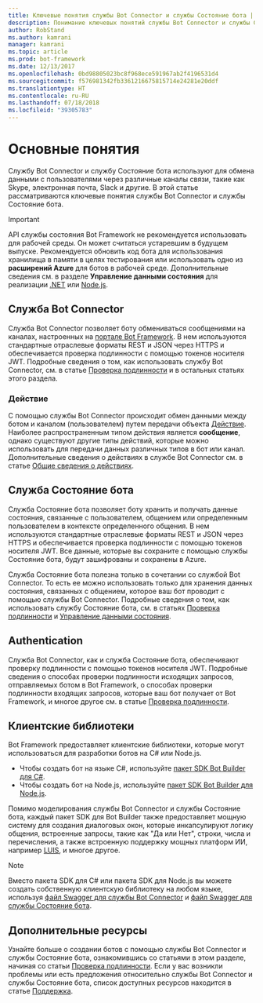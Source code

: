 ```yaml
---
title: Ключевые понятия службы Bot Connector и службы Состояние бота | Документация Майкрософт
description: Понимание ключевых понятий службы Bot Connector и службы Состояние бота платформы Bot Framework.
author: RobStand
ms.author: kamrani
manager: kamrani
ms.topic: article
ms.prod: bot-framework
ms.date: 12/13/2017
ms.openlocfilehash: 0bd98805023bc8f968ece591967ab2f4196531d4
ms.sourcegitcommit: f576981342fb3361216675815714e24281e20ddf
ms.translationtype: HT
ms.contentlocale: ru-RU
ms.lasthandoff: 07/18/2018
ms.locfileid: "39305783"
---
```

# <a name="key-concepts"></a>Основные понятия

Службу Bot Connector и службу Состояние бота используют для обмена данными с пользователями через различные каналы связи, такие как Skype, электронная почта, Slack и другие. В этой статье рассматриваются ключевые понятия службы Bot Connector и службы Состояние бота.

> [!IMPORTANT]
> API службы состояния Bot Framework не рекомендуется использовать для рабочей среды. Он может считаться устаревшим в будущем выпуске. Рекомендуется обновить код бота для использования хранилища в памяти в целях тестирования или использовать одно из **расширений Azure** для ботов в рабочей среде. Дополнительные сведения см. в разделе **Управление данными состояния** для реализации [.NET](~/dotnet/bot-builder-dotnet-state.md) или [Node.js](~/nodejs/bot-builder-nodejs-state.md).

## <a name="bot-connector-service"></a>Служба Bot Connector

Служба Bot Connector позволяет боту обмениваться сообщениями на каналах, настроенных на <a href="https://dev.botframework.com/" target="_blank">портале Bot Framework</a>. В нем используются стандартные отраслевые форматы REST и JSON через HTTPS и обеспечивается проверка подлинности с помощью токенов носителя JWT. Подробные сведения о том, как использовать службу Bot Connector, см. в статье [Проверка подлинности](bot-framework-rest-connector-authentication.md) и в остальных статьях этого раздела.

### <a name="activity"></a>Действие

С помощью службы Bot Connector происходит обмен данными между ботом и каналом (пользователем) путем передачи объекта [Действие][Activity]. Наиболее распространенным типом действия является **сообщение**, однако существуют другие типы действий, которые можно использовать для передачи данных различных типов в бот или канал. Дополнительные сведения о действиях в службе Bot Connector см. в статье [Общие сведения о действиях](bot-framework-rest-connector-activities.md).

## <a name="bot-state-service"></a>Служба Состояние бота

Служба Состояние бота позволяет боту хранить и получать данные состояния, связанные с пользователем, общением или определенным пользователем в контексте определенного общения. В нем используются стандартные отраслевые форматы REST и JSON через HTTPS и обеспечивается проверка подлинности с помощью токенов носителя JWT. Все данные, которые вы сохраните с помощью службы Состояние бота, будут зашифрованы и сохранены в Azure.

Служба Состояние бота полезна только в сочетании со службой Bot Connector. То есть ее можно использовать только для хранения данных состояния, связанных с общением, которое ваш бот проводит с помощью службы Bot Connector. Подробные сведения о том, как использовать службу Состояние бота, см. в статьях [Проверка подлинности](bot-framework-rest-connector-authentication.md) и [Управление данными состояния](bot-framework-rest-state.md).

## <a name="authentication"></a>Authentication

Служба Bot Connector, как и служба Состояние бота, обеспечивают проверку подлинности с помощью токенов носителя JWT. Подробные сведения о способах проверки подлинности исходящих запросов, отправляемых ботом в Bot Framework, о способах проверки подлинности входящих запросов, которые ваш бот получает от Bot Framework, и многое другое см. в статье [Проверка подлинности](bot-framework-rest-connector-authentication.md). 

## <a name="client-libraries"></a>Клиентские библиотеки

Bot Framework предоставляет клиентские библиотеки, которые могут использоваться для разработки ботов на C# или Node.js. 

- Чтобы создать бот на языке C#, используйте [пакет SDK Bot Builder для C#](../dotnet/bot-builder-dotnet-overview.md). 
- Чтобы создать бот на Node.js, используйте [пакет SDK Bot Builder для Node.js](../nodejs/index.md). 

Помимо моделирования службы Bot Connector и службы Состояние бота, каждый пакет SDK для Bot Builder также предоставляет мощную систему для создания диалоговых окон, которые инкапсулируют логику общения, встроенные запросы, такие как "Да или Нет", строки, числа и перечисления, а также встроенную поддержку мощных платформ ИИ, например <a href="https://www.luis.ai/" target="_blank">LUIS</a>, и многое другое. 

> [!NOTE]
> Вместо пакета SDK для C# или пакета SDK для Node.js вы можете создать собственную клиентскую библиотеку на любом языке, используя <a href="https://raw.githubusercontent.com/Microsoft/BotBuilder/master/CSharp/Library/Microsoft.Bot.Connector.Shared/Swagger/ConnectorAPI.json" target="_blank">файл Swagger для службы Bot Connector</a> и <a href="https://raw.githubusercontent.com/Microsoft/BotBuilder/master/CSharp/Library/Microsoft.Bot.Connector.Shared/Swagger/StateAPI.json" target="_blank">файл Swagger для службы Состояние бота</a>.

## <a name="additional-resources"></a>Дополнительные ресурсы

Узнайте больше о создании ботов с помощью службы Bot Connector и службы Состояние бота, ознакомившись со статьями в этом разделе, начиная со статьи [Проверка подлинности](bot-framework-rest-connector-authentication.md). Если у вас возникли проблемы или есть предложения относительно службы Bot Connector и службы Состояние бота, список доступных ресурсов находится в статье [Поддержка](../bot-service-resources-links-help.md). 

[Activity]: bot-framework-rest-connector-api-reference.md#activity-object